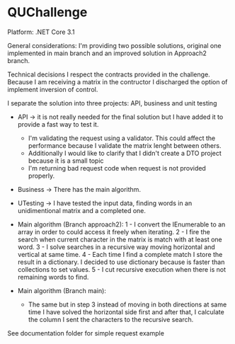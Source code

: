 # QUChallenge

Platform:
.NET Core 3.1

General considerations:
I'm providing two possible solutions, original one implemented in main branch and an improved solution in Approach2 branch.

Technical decisions
I respect the contracts provided in the challenge.
Because I am receiving a matrix in the contructor I discharged the option of implement inversion of control.

I separate the solution into three projects: API, business and unit testing
- API -> it is not really needed for the final solution but I have added it to provide a fast way to test it.
  - I'm validating the request using a validator. This could affect the performance because I validate the matrix lenght between others.
  - Additionally I would like to clarify that I didn't create a DTO project because it is a small topic
  - I'm returning bad request code when request is not provided properly. 
- Business -> There has the main algorithm.
- UTesting -> I have tested the input data, finding words in an unidimentional matrix and a completed one.
 
- Main algorithm (Branch approach2):
  1 - I convert the IEnumerable to an array in order to could access it freely when iterating.
  2 - I fire the search when current character in the matrix is match with at least one word. 
  3 - I solve searches in a recursive way moving horizontal and vertical at same time.
  4 - Each time I find a complete match I store the result in a dictionary<string>. I decided to use dictionary because is faster than collections to set values.
  5 - I cut recursive execution when there is not remaining words to find.

- Main algorithm (Branch main):
  - The same but in step 3 instead of moving in both directions at same time I have solved the horizontal side first and after that, I calculate the column I sent the characters to the recursive search.
  
See documentation folder for simple request example
